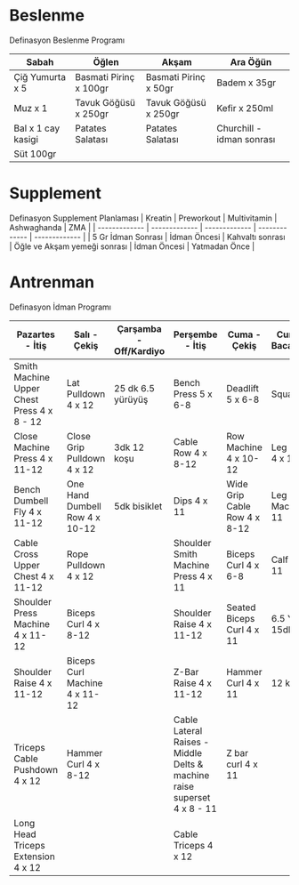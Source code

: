 # Beslenme
Definasyon Beslenme Programı

| Sabah  | Öğlen | Akşam  | Ara Öğün |
| ------------- | ------------- |  ------------- |  ------------- |
| Çiğ Yumurta x 5 | Basmati Pirinç x 100gr | Basmati Pirinç x 50gr  | Badem x 35gr |
| Muz x 1  | Tavuk Göğüsü x 250gr | Tavuk Göğüsü x 250gr | Kefir x 250ml |
| Bal x 1 cay kasigi  | Patates Salatası | Patates Salatası  | Churchill - idman sonrası |
| Süt 100gr | | |  |

# Supplement
Definasyon Supplement Planlaması
| Kreatin  |   Preworkout   | Multivitamin  | Ashwaghanda | ZMA |
| ------------- |  -------------  |  ------------- |  ------------- |  ------------- | 
| 5 Gr İdman Sonrası |  İdman Öncesi  | Kahvaltı sonrası | Öğle ve Akşam yemeği sonrası | İdman Öncesi | Yatmadan Önce |

# Antrenman
Definasyon İdman Programı

| Pazartes - İtiş  |   Salı - Çekiş   | Çarşamba - Off/Kardiyo  | Perşembe - İtiş | Cuma - Çekiş | Cumartesi - Bacak/Kardiyo | Pazar - Off|
| ------------- |  -------------  |  ------------- |  ------------- |  ------------- |  ------------- |  ------------- |
| Smith Machine Upper Chest Press 4 x 8 - 12 |  Lat Pulldown 4 x 12  | 25 dk 6.5 yürüyüş  | Bench Press 5 x 6-8 | Deadlift 5 x 6-8 | Squat 5 x 6-8 |
| Close Machine Press 4 x 11-12 | Close Grip Pulldown 4 x 12  | 3dk 12 koşu | Cable Row 4 x 8-12 | Row Machine 4 x 10-12 | Leg Extension 4 x 11 |
| Bench Dumbell Fly 4 x 11-12 | One Hand Dumbell Row 4 x 10-12 | 5dk bisiklet |  Dips 4 x 11 | Wide Grip Cable Row 4 x 8-12 | Leg Press Machine 4 x 11 |
| Cable Cross Upper Chest 4 x 11-12 | Rope Pulldown 4 x 12 |  | Shoulder Smith Machine Press 4 x 11 | Biceps Curl 4 x 6-8 | Calf Raise 4 x 11 |
| Shoulder Press Machine 4 x 11-12 | Biceps Curl 4 x 8-12  | | Shoulder Raise 4 x 11-12 | Seated Biceps Curl 4 x 11 | 6.5 Yürüyüş 15dk |
| Shoulder Raise 4 x 11-12 | Biceps Curl Machine 4 x 11-12  | | Z-Bar Raise 4 x 11-12 | Hammer Curl 4 x 11 | 12 koşu 5 dk|
| Triceps Cable Pushdown 4 x 12 | Hammer Curl 4 x 8-12  | | Cable Lateral Raises - Middle Delts & machine raise superset 4 x 8 - 11 | Z bar curl 4 x 11 | 
| Long Head Triceps Extension 4 x 12 | |  | Cable Triceps 4 x 12 | |



